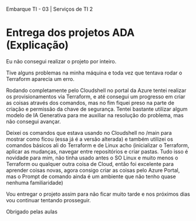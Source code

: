﻿Embarque TI - 03 | Serviços de TI 2

# Entrega dos projetos ADA (Explicação)

Eu não consegui realizar o projeto por inteiro.

Tive alguns problemas na minha máquina e toda vez que tentava rodar o Terraform aparecia um erro.

Rodando completamente pelo Cloudshell no portal da Azure tentei realizar os provisionamentos via Terraform,
e até consegui um progresso em criar as coisas através dos comandos, mas no fim fiquei preso na parte de
criação e permissão da chave de segurança. Tentei bastante utilizar algum modelo de IA Generativa para me
auxiliar na resolução do problema, mas não consegui avançar.

Deixei os comandos que estava usando no Cloudshell no /main para mostrar como ficou (essa já é a versão alterada)
e também utilizei os comandos básicos ali do Terraform e de Linux acho (inicializar o Terraform, aplicar as mudanças,
navegar entre repositórios e criar pastas. Tudo isso é novidade para mim, não tinha usado antes o SO Linux e muito
menos o Terraform ou qualquer outra coisa de Cloud, então foi excelente para aprender coisas novas, agora consigo
criar as coisas pelo Azure Portal, mas o Prompt de comando ainda é um ambiente que não tenho quase nenhuma familiaridade)

Vou entregar o projeto assim para não ficar muito tarde e nos próximos dias vou continuar tentando prosseguir.

Obrigado pelas aulas
